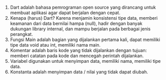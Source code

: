 1. Dart adalah bahasa pemrograman open source yang dirancang untuk membuat aplikasi agar dapat berjalan dengan cepat.
2. Kenapa (harus) Dart? Karena menjamin konsistensi tipe data, memberi keamanan dari data bernilai hampa (null), hadir dengan banyak dukungan library internal, dan mampu berjalan pada berbagai jenis perangkat.
3. Fungsi Main adalah bagian yang dijalankan pertama kali, dapat memiliki tipe data void atau int, memiliki nama main.
4. Komentar adalah baris kode yang tidak dijalankan dengan tujuan: memberi catatan pada kode dan mencegah perintah dijalankan.
5. Variabel digunakan untuk menyimpan data, memiliki nama, memiliki tipe data.
6. Konstanta adalah menyimpan data / nilai yang tidak dapat diubah.